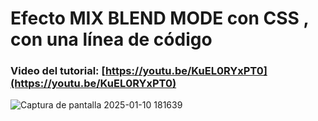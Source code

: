 # Efecto MIX BLEND MODE con CSS , con una línea de código
### Video del tutorial: [https://youtu.be/KuEL0RYxPT0](https://youtu.be/KuEL0RYxPT0)

![Captura de pantalla 2025-01-10 181639](https://github.com/user-attachments/assets/3178e1b3-76c4-4e92-a65a-e657f060969f)


